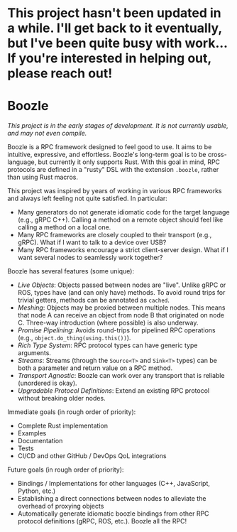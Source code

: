 # This project hasn't been updated in a while. I'll get back to it eventually, but I've been quite busy with work... If you're interested in helping out, please reach out!

# Boozle

*This project is in the early stages of development. It is not currently usable, and may not even compile.*

Boozle is a RPC framework designed to feel good to use. It aims to be intuitive, expressive, and effortless. Boozle's long-term goal is to be cross-language,
but currently it only supports Rust. With this goal in mind, RPC protocols are defined in a "rusty" DSL with the extension `.boozle`, rather than using Rust macros. 

This project was inspired by years of working in various RPC frameworks and always left feeling not quite satisfied. In particular:
  - Many generators do not generate idiomatic code for the target language (e.g., gRPC C++). Calling a method on a remote object should feel like calling a method on a local one.
  - Many RPC frameworks are closely coupled to their transport (e.g., gRPC). What if I want to talk to a device over USB?
  - Many RPC frameworks encourage a strict client-server design. What if I want several nodes to seamlessly work together?

Boozle has several features (some unique):
  - *Live Objects*: Objects passed between nodes are "live". Unlike gRPC or ROS, types have (and can only have) methods. To avoid round trips for trivial getters, methods can be annotated as `cached`.
  - *Meshing*: Objects may be proxied between multiple nodes. This means that node A can receive an object from node B that originated on node C. Three-way introduction (where possible) is also underway.
  - *Promise Pipelining*: Avoids round-trips for pipelined RPC operations (e.g., `object.do_thing(using.this())`).
  - *Rich Type System*: RPC protocol types can have generic type arguments.
  - *Streams*: Streams (through the `Source<T>` and `Sink<T>` types) can be both a parameter and return value on a RPC method.
  - *Transport Agnostic*: Boozle can work over any transport that is reliable (unordered is okay).
  - *Upgradable Protocol Definitions*: Extend an existing RPC protocol without breaking older nodes.

Immediate goals (in rough order of priority):
  - Complete Rust implementation
  - Examples
  - Documentation
  - Tests
  - CI/CD and other GitHub / DevOps QoL integrations

Future goals (in rough order of priority):
  - Bindings / Implementations for other languages (C++, JavaScript, Python, etc.)
  - Establishing a direct connections between nodes to alleviate the overhead of proxying objects
  - Automatically generate idiomatic boozle bindings from other RPC protocol definitions (gRPC, ROS, etc.). Boozle all the RPC!
